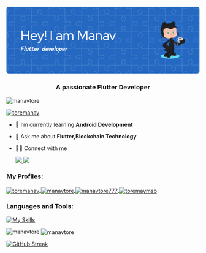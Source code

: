 ![Header](https://github.com/manavtore/manavtore/blob/main/github-header-image.png)
<h3 align="center">A passionate Flutter Developer</h3>

<p align="center">
</p>

<p align="left"> <img src="https://komarev.com/ghpvc/?username=manavtore&label=Profile%20views&color=0e75b6&style=flat" alt="manavtore" /> </p>

<p align="left"> <a href="https://twitter.com/toremanav" target="blank"><img src="https://img.shields.io/twitter/follow/toremanav?logo=twitter&style=for-the-badge" alt="toremanav" /></a> </p>

- 🌱 I’m currently learning **Android Development**
- 💬 Ask me about **Flutter,Blockchain Technology**
- 👨‍💻 Connect with me

    <a href="https://www.linkedin.com/in/manav-tore/">
      <img src="https://skillicons.dev/icons?i=linkedin" />
    </a>
    <a href="https://twitter.com/ToreManav">
    <img src="https://skillicons.dev/icons?i=twitter" />
    </a>

<h3 align="left">My Profiles:</h3>
<p align="left">
  <a href="https://twitter.com/toremanav" target="blank">
    <img align="center" src="https://raw.githubusercontent.com/rahuldkjain/github-profile-readme-generator/master/src/images/icons/Social/twitter.svg" alt="toremanav" height="30" width="40" />
  </a>
  <a href="https://www.codechef.com/users/manavtore" target="blank">
    <img align="center" src="https://cdn.jsdelivr.net/npm/simple-icons@3.1.0/icons/codechef.svg" alt="manavtore" height="30" width="40" />
  </a>
  <a href="https://www.hackerrank.com/manavtore777" target="blank">
    <img align="center" src="https://raw.githubusercontent.com/rahuldkjain/github-profile-readme-generator/master/src/images/icons/Social/hackerrank.svg" alt="manavtore777" height="30" width="40" />
  </a>
  <a href="https://auth.geeksforgeeks.org/user/toremaymsb" target="blank">
    <img align="center" src="https://raw.githubusercontent.com/rahuldkjain/github-profile-readme-generator/master/src/images/icons/Social/geeks-for-geeks.svg" alt="toremaymsb" height="30" width="40" />
  </a>
</p>

<h3 align="left">Languages and Tools:</h3>

[![My Skills](https://skillicons.dev/icons?i=html,css,js,ts,solidity,git,dart,flutter,kotlin,java,mongodb,mysql,c.cpp)](https://skillicons.dev) 


<p><img align="left" src="https://github-readme-stats-sigma-five.vercel.app/api/top-langs?username=manavtore&show_icons=true&locale=en&layout=compact" alt="manavtore" /></p>

<p>&nbsp;<img align="center" src="https://github-readme-stats-sigma-five.vercel.app/api?username=manavtore&show_icons=true&locale=en" alt="manavtore" /></p>

[![GitHub Streak](https://streak-stats.demolab.com/?user=manavtore&theme=default)](https://git.io/streak-stats)

